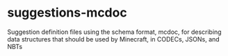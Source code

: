 # suggestions-mcdoc
Suggestion definition files using the schema format, mcdoc, for describing data structures that should be used by Minecraft, in CODECs, JSONs, and NBTs
